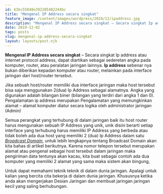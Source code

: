 ```yaml
---
id: 63bc55848e392205482244bc
title: "Mengenal IP Address secara singkat"
feature_image: /content/images/wordpress/2019/12/ipaddress.jpg
description: "Mengenal IP Address secara singkat – Secara singkat Ip address atau internet protocol address, dapat diartikan sebagai sederetan angka pada…"
date: 2019-12-02
tags: posts
slug: mengenal-ip-address-secara-singkat
layout: layouts/post.njk
---
```


<!--kg-card-begin: html-->
<p><strong>Mengenal IP Address secara singkat</strong> &#8211; Secara singkat Ip address atau internet protocol address,  dapat diartikan sebagai  sederetan angka pada komputer, router, atau peralatan jaringan lainnya. <strong>Ip address</strong> sebenar nya bukan diberikan kepadan komputer atau router, melainkan pada interface jaringan dari host/router tersebut.</p>



<p>Jika sebuah host/router memiliki dua interface jaringan maka host tersebut bisa saja menggunakan 2(dua) Ip Address sebagai alamatnya. Angka yang digunakan adalah bilangan biner (bilangan yang terdiri dari angka 1 dan 0). Pengalamatan ip address merupakan Pengalamatan yang memungkinkan alamat &#8211; alamat komputer diatur secara logika oleh administrator jaringan (Admin)</p>



<p>Semua perangkat yang terhubung di dalam jaringan baik itu host router harus mengunakan sebuah IP Address yang unik, unik disini berarti setiap interface yang terhubung harus memiliki IP Address yang berbeda atau tidak boleh ada dua host yang memiliki 2 (dua) Ip Address dalam satu <em><a href="http://coretanit.com">Broadcast Domain</a></em>, untuk lebih lengkapnya tentang Broadcast Domain akan kita bahas di artikel berikutnya. Karena nomor telepon tersebut merupakan alamat atau pengenal sebagai host tersebut dalam jaringan maka pengiriman data tentunya akan kacau, kita buat sebagai contoh ada dua komputer yang memiliki 2 alamat yang sama maka sistem akan bingung, </p>



<p>Untuk dapat memahami teknik teknik di dalam dunia jaringan. Apalagi untuk kalian yang bercita cita bekerja di dalam dunia jaringan. Khususnya ketika anda  akan mengerjakan Desian Jaringan dan membuat jaringan jaringan kecil yang saling berhubungan.</p>



<p></p>
<!--kg-card-end: html-->
